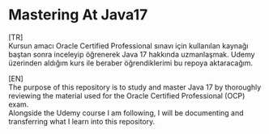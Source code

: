 # Mastering At Java17
 [TR]  
 Kursun amacı Oracle Certified Professional sınavı için kullanılan kaynağı baştan sonra inceleyip öğrenerek Java 17 hakkında uzmanlaşmak. Udemy üzerinden aldığım kurs ile beraber öğrendiklerimi bu repoya aktaracağım.

 [EN]  
The purpose of this repository is to study and master Java 17 by thoroughly reviewing the material used for the Oracle Certified Professional (OCP) exam.  
Alongside the Udemy course I am following, I will be documenting and transferring what I learn into this repository.

